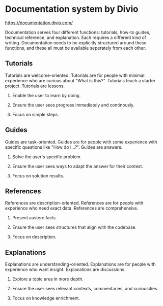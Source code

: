 # Documentation system by Divio

https://documentation.divio.com/


Documentation serves four different functions: tutorials, how-to guides, technical reference, and explanation. Each requires a different kind of writing. Documentation needs to be explicitly structured around these functions, and these all must be available seperately from each other.


## Tutorials
	
Tutorials are welcome-oriented. Tutorials are for people with minimal experience who are curious about "What is this?". Tutorials teach a starter project. Tutorials are lessons.

1. Enable the user to learn by doing. 

2. Ensure the user sees progress immediately and continously. 

3. Focus on simple steps.


## Guides

Guides are task-oriented. Guides are for people with some experience with specific questions like "How do I...?". Guides are answers.

1. Solve the user's specific problem. 

2. Ensure the user sees ways to adapt the answer for their context.

3. Focus on solution results.


## References
	
References are description-oriented. References are for people with experience who need exact data. References are comprehensive.

1. Present austere facts. 

2. Ensure the user sees structures that align with the codebase. 

3. Focus on description.


## Explanations

Explanations are understanding-oriented. Explanations are for people with experience who want insight. Explanations are discussions.

1. Explore a topic area in more depth. 

2. Ensure the user sees relevant contexts, commentaries, and curiousities. 

3. Focus on knowledge enrichment.
